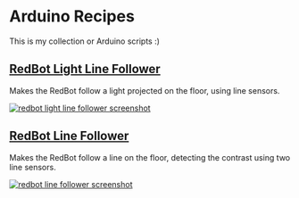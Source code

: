 # Arduino Recipes

This is my collection or Arduino scripts :)

## [RedBot Light Line Follower](https://github.com/jaimeiniesta/arduino-recipes/blob/master/redbot_light_line_follower/redbot_light_line_follower.ino)

Makes the RedBot follow a light projected on the floor, using line sensors.

[![redbot light line follower screenshot](./redbot_light_line_follower/video.gif)](http://www.youtube.com/watch?v=51uEnnCOLnI)

## [RedBot Line Follower](https://github.com/jaimeiniesta/arduino-recipes/blob/master/redbot_line_follower_two_sensors/redbot_light_line_follower_two_sensors.ino)

Makes the RedBot follow a line on the floor, detecting the contrast using two line sensors.

[![redbot line follower screenshot](./redbot_line_follower_two_sensors/video.gif)](http://www.youtube.com/watch?v=c7n60CtWArU)

